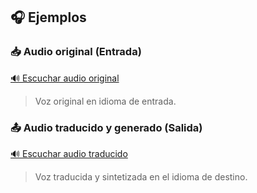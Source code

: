 ## 🎧 Ejemplos

### 📥 Audio original (Entrada)

[🔊 Escuchar audio original](audio_examples/input_audio.mp3)

> Voz original en idioma de entrada.

### 📤 Audio traducido y generado (Salida)

[🔊 Escuchar audio traducido](audio_examples/output_audio.mp3)

> Voz traducida y sintetizada en el idioma de destino.